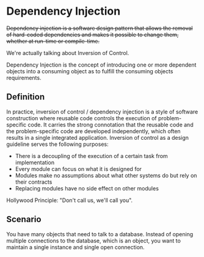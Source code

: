 Dependency Injection
====================

<strike>Dependency injection is a software design pattern that allows the removal of hard-coded dependencies and makes it possible to change them, whether at run-time or compile-time.</strike>

We're actually talking about Inversion of Control.

Dependency Injection is the concept of introducing one or more dependent objects into a consuming object as to fulfill the consuming objects requirements.

Definition
----------

In practice, inversion of control / dependency injection is a style of software construction where reusable code controls the execution of problem-specific code. It carries the strong connotation that the reusable code and the problem-specific code are developed independently, which often results in a single integrated application. Inversion of control as a design guideline serves the following purposes:

* There is a decoupling of the execution of a certain task from implementation
* Every module can focus on what it is designed for
* Modules make no assumptions about what other systems do but rely on their contracts
* Replacing modules have no side effect on other modules

Hollywood Principle: "Don't call us, we'll call you".

Scenario
--------

You have many objects that need to talk to a database.  Instead of opening multiple connections to the database, which is an object, you want to maintain a single instance and single open connection.
